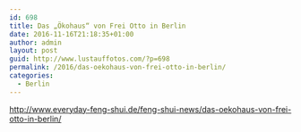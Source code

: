 ```yaml
---
id: 698
title: Das „Ökohaus“ von Frei Otto in Berlin
date: 2016-11-16T21:18:35+01:00
author: admin
layout: post
guid: http://www.lustauffotos.com/?p=698
permalink: /2016/das-oekohaus-von-frei-otto-in-berlin/
categories:
  - Berlin
---
```

<http://www.everyday-feng-shui.de/feng-shui-news/das-oekohaus-von-frei-otto-in-berlin/>